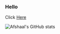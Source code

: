 ### Hello
Click [Here](https://www.youtube.com/watch?v=dQw4w9WgXcQ)

![Afshaal's GitHub stats](https://github-readme-stats.vercel.app/api?username=afshaalzubair&show_icons=true&theme=radical)


